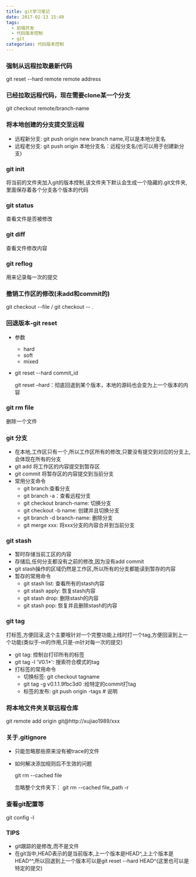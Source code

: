 ```yaml
---
title: git学习笔记
date: 2017-02-13 15:49
tags:
  - 前端开发
  - 代码版本控制
  - git
categories: 代码版本控制
---
```



### 强制从远程拉取最新代码

git reset --hard remote remote address
    
### 已经拉取远程代码，现在需要clone某一个分支

git checkout remote/branch-name

### 将本地创建的分支提交至远程

+ 远程新分支: git push origin new branch name,可以是本地分支名
+ 远程老分支: git push origin 本地分支名：远程分支名(也可以用于创建新分支)
    
### git init 
 
将当前的文件夹加入git的版本控制,该文件夹下默认会生成一个隐藏的.git文件夹,里面保存着各个分支各个版本的代码

### git status

查看文件是否被修改

### git diff

查看文件修改内容

### git reflog

用来记录每一次的提交 

### 撤销工作区的修改(未add和commit的)

git checkout --file / git checkout -- .

### 回退版本-git reset
+ 参数
    + hard
    + soft
    + mixed
    
+ git reset --hard commit_id  
   
   git reset –hard：彻底回退到某个版本，本地的源码也会变为上一个版本的内容
   
### git rm file 
 
 删除一个文件
 
### git 分支

+ 在本地,工作区只有一个,所以工作区所有的修改,只要没有提交到对应的分支上,会体现在所有的分支
+ git add 将工作区的内容提交到暂存区
+ git commit 将暂存区的内容提交到当前分支
+ 常用分支命令
    + git branch:查看分支
    + git branch -a：查看远程分支
    + git checkout branch-name: 切换分支
    + git checkout -b name: 创建并且切换分支
    + git branch -d branch-name: 删除分支
    + git merge xxx:  将xxx分支的内容合并到当前分支

### git stash

+ 暂时存储当前工区的内容
+ 存储后,任何分支都没有之前的修改,因为没有add commit
+ git stash操作的区域仍然是工作区,所以所有的分支都能读到暂存的内容
+ 暂存的常用命令
    + git stash list: 查看所有的stash内容
    + git stash apply: 恢复stash内容
    + git stash drop: 删除stash的内容
    + git stash pop: 恢复并且删除stash的内容
    
### git tag

打标签,方便回滚,这个主要哦针对一个完整功能上线时打一个tag,方便回滚到上一个功能(类似于-m的作用,只是-m针对每一次的提交)

+ git tag: 控制台打印所有的标签
+ git tag -l 'V0.1*': 搜索符合模式的tag
+ 打标签的常用命令
    + 切换标签: git checkout tagname
    + git tag -g v0.1.1.9fbc3d0 :给特定的commit打tag
    + 标签的发布: git push origin -tags # 说明
    
    
### 将本地文件夹关联远程仓库

git remote add origin git@http://xujiao1989/xxx


 
### 关于.gitignore
+ 只能忽略那些原来没有被trace的文件
+ 如何解决添加规则后不生效的问题
    
     git rm --cached file
     
     忽略整个文件夹下： git rm --cached file_path -r

### 查看git配置等

git config -l

### TIPS

+ git跟踪的是修改,而不是文件
+ 在git当中,HEAD表示的是当前版本,上一个版本是HEAD^,上上个版本是HEAD^^,所以回退到上一个版本可以是git reset --hard HEAD^(这里也可以是特定的提交)

    